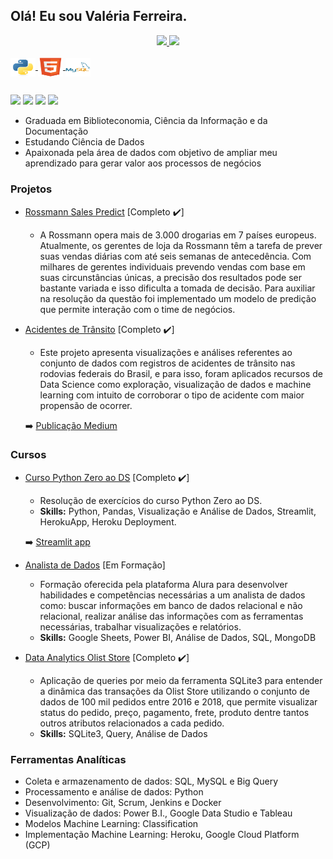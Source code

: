 ## Olá! Eu sou Valéria Ferreira.

<div align="center">
  <a href="https://github.com/ValFerreiraAlv">
  <img height="180em" src="https://github-readme-stats.vercel.app/api?username=ValFerreiraAlv&show_icons=true&theme=dark&include_all_commits=true&count_private=true"/>
  <img height="180em" src="https://github-readme-stats.vercel.app/api/top-langs/?username=ValFerreiraAlv&layout=compact&langs_count=7&theme=dark"/>
</div>
<div style="display: inline_block"><br>
<img align="center" alt="Vaf-Python" height="30" width="40" src="https://raw.githubusercontent.com/devicons/devicon/master/icons/python/python-original.svg">
<img align="center" alt="Vaf-HTML" height="30" width="40" src="https://raw.githubusercontent.com/devicons/devicon/master/icons/html5/html5-original.svg">
<img align="center" alt="Vaf-MySQL" height="30" width="40" src="https://raw.githubusercontent.com/devicons/devicon/master/icons/mysql/mysql-original-wordmark.svg">
</div>

  ##
  
<div> 
  <a href="https://www.linkedin.com/in/valéria-ferreiraalv" target="_blank"><img src="https://img.shields.io/badge/-LinkedIn-%230077B5?style=for-the-badge&logo=linkedin&logoColor=white" target="_blank"></a> 
  <a href="https://medium.com/@valeria.alvferreira" target="_blank"><img src="https://img.shields.io/badge/Medium-12100E?style=for-the-badge&logo=medium&logoColor=white"></a>
  <a href = "mailto:valeria.alvferreira@gmail.com"><img src="https://img.shields.io/badge/-Gmail-%23333?style=for-the-badge&logo=gmail&logoColor=white" target="_blank"></a>
  <a href="https://twitter.com/vallferre" target="_blank"><img src="https://img.shields.io/badge/Twitter-1DA1F2?style=for-the-badge&logo=twitter&logoColor=white"></a>
 </div> 

 
 
  - Graduada em Biblioteconomia, Ciência da Informação e da Documentação
  - Estudando Ciência de Dados
  - Apaixonada pela área de dados com objetivo de ampliar meu aprendizado para gerar valor aos processos de negócios
  
  ### Projetos
  
  - [Rossmann Sales Predict](https://github.com/valferreiraalv/rossmann_sales_predict) [Completo ✔️]
    - A Rossmann opera mais de 3.000 drogarias em 7 países europeus. Atualmente, os gerentes de loja da Rossmann têm a tarefa de prever suas vendas diárias com até     seis semanas de antecedência. Com milhares de gerentes individuais prevendo vendas com base em suas circunstâncias únicas, a precisão dos resultados pode ser bastante variada e isso dificulta a tomada de decisão. Para auxiliar na resolução da questão foi implementado um modelo de predição que permite interação com o time de negócios. 
  
  - [Acidentes de Trânsito](https://github.com/valferreiraalv/acidentes-transito) [Completo ✔️]
    - Este projeto apresenta visualizações e análises referentes ao conjunto de dados com registros de acidentes de trânsito nas rodovias federais do Brasil, e 
      para isso, foram aplicados recursos de Data Science como exploração, visualização de dados e machine learning com intuito de corroborar o tipo de acidente 
      com maior propensão de ocorrer.
  
    ➡️ [Publicação Medium](https://medium.com/@valeria.alvferreira/acidentes-de-tr%C3%A2nsito-nas-rodovias-brasileiras-um-estudo-sobre-o-ano-de-2020-6a17aebdf742)
  
  ### Cursos
  - [Curso Python Zero ao DS](https://github.com/valferreiraalv/house_rocket) [Completo ✔️]
    - Resolução de exercícios do curso Python Zero ao DS. 
    - <b>Skills:</b> Python, Pandas, Visualização e Análise de Dados, Streamlit, HerokuApp, Heroku Deployment.
  
    ➡️ [Streamlit app](https://analysis-house-stream.herokuapp.com/)
  
   
  - [Analista de Dados](https://github.com/valferreiraalv/analista_de_dados) [Em Formação]
    - Formação oferecida pela plataforma Alura para desenvolver habilidades e competências necessárias a um analista de dados como: buscar informações em banco 
      de dados relacional e não relacional, realizar análise das informações com as ferramentas necessárias, trabalhar visualizações e relatórios.
    - <b>Skills:</b> Google Sheets, Power BI, Análise de Dados, SQL, MongoDB
  
  - [Data Analytics Olist Store](https://github.com/valferreiraalv/data_analytics_olist_store) [Completo ✔️]
    - Aplicação de queries por meio da ferramenta SQLite3 para entender a dinâmica das transações da Olist Store utilizando o conjunto de dados  de 100 mil 
      pedidos entre 2016 e 2018, que permite visualizar status do pedido, preço, pagamento, frete, produto dentre tantos outros atributos relacionados a cada 
      pedido. 
    - <b>Skills:</b> SQLite3, Query, Análise de Dados 
  
 
### Ferramentas Analíticas
  
- Coleta e armazenamento de dados: SQL, MySQL e Big Query
- Processamento e análise de dados: Python
- Desenvolvimento: Git, Scrum, Jenkins e Docker 
- Visualização de dados: Power B.I., Google Data Studio e Tableau
- Modelos Machine Learning: Classification
- Implementação Machine Learning: Heroku, Google Cloud Platform (GCP) 
